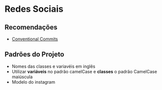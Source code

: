 # Redes Sociais

## Recomendações

- [Conventional Commits](https://www.conventionalcommits.org/en/v1.0.0/#summary)

## Padrões do Projeto

- Nomes das classes e variavéis em inglês
- Utilizar **variáveis** no padrão camelCase e **classes** o padrão CamelCase maiúscula
- Modelo do instagram
